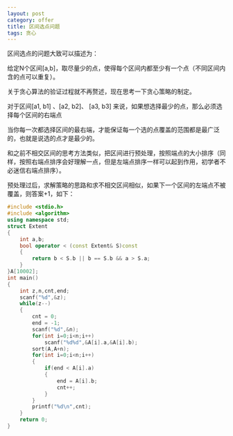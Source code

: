 ```yaml
---
layout: post
category: offer
title: 区间选点问题
tags: 贪心
---
```


区间选点的问题大致可以描述为： 

给定N个区间[a,b]，取尽量少的点，使得每个区间内都至少有一个点（不同区间内含的点可以重复）。

关于贪心算法的验证过程就不再赘述，现在思考一下贪心策略的制定。 

对于区间[a1, b1] 、[a2, b2]、 [a3, b3] 来说，如果想选择最少的点，那么必须选择每个区间的右端点

当你每一次都选择区间的最右端，才能保证每一个选的点覆盖的范围都是最广泛的，也就是说选的点才是最少的。

和之前不相交区间的思考方法类似，把区间进行预处理，按照端点的大小排序（同样，按照右端点排序会好理解一点，但是左端点排序一样可以起到作用，初学者不必迷信右端点排序）。 

预处理过后，求解策略的思路和求不相交区间相似，如果下一个区间的左端点不被覆盖，则答案+1，如下：

```c++
#include <stdio.h>
#include <algorithm>
using namespace std;
struct Extent
{
    int a,b;
    bool operator < (const Extent& S)const
    {
        return b < S.b || b == S.b && a > S.a;
    }
}A[10002];
int main()
{
    int z,n,cnt,end;
    scanf("%d",&z);
    while(z--)
    {
        cnt = 0;
        end = -1;
        scanf("%d",&n);
        for(int i=0;i<n;i++)
            scanf("%d%d",&A[i].a,&A[i].b);
        sort(A,A+n);
        for(int i=0;i<n;i++)
        {
            if(end < A[i].a)
            {
                end = A[i].b;
                cnt++;
            }
        }
        printf("%d\n",cnt);
    }
	return 0;
}

```
